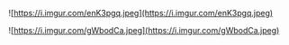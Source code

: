 ![https://i.imgur.com/enK3pgq.jpeg](https://i.imgur.com/enK3pgq.jpeg)

![https://i.imgur.com/gWbodCa.jpeg](https://i.imgur.com/gWbodCa.jpeg)
